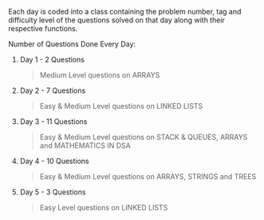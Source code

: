 Each day is coded into a class containing the problem number, tag and difficulty level of the questions solved on that day along with their respective functions.

Number of Questions Done Every Day:

1. Day 1 - 2 Questions
   > Medium Level questions on ARRAYS
2. Day 2 - 7 Questions
   > Easy & Medium Level questions on LINKED LISTS
3. Day 3 - 11 Questions
   > Easy & Medium Level questions on STACK & QUEUES, ARRAYS and MATHEMATICS IN DSA
4. Day 4 - 10 Questions
   > Easy & Medium Level questions on ARRAYS, STRINGS and TREES
5. Day 5 - 3 Questions
   > Easy Level questions on LINKED LISTS
